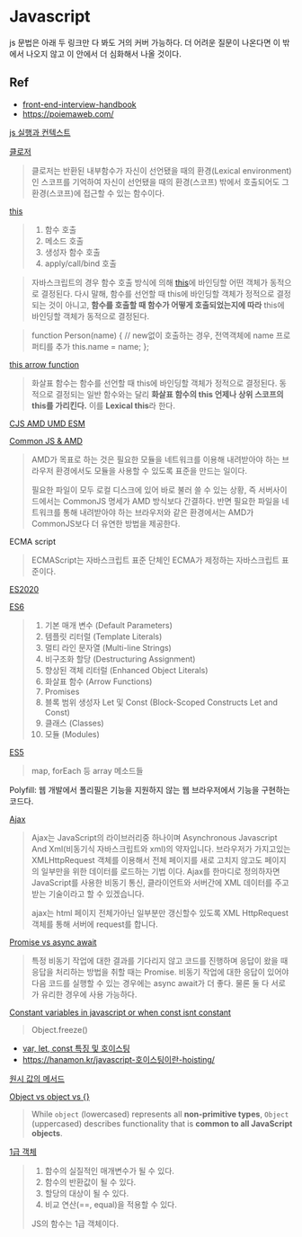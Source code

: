 # Javascript

js 문법은 아래 두 링크만 다 봐도 거의 커버 가능하다. 더 어려운 질문이 나온다면 이 밖에서 나오지 않고 이 안에서 더 심화해서 나올 것이다.

## Ref

- [front-end-interview-handbook](https://github.com/yangshun/front-end-interview-handbook/blob/master/contents/kr/javascript-questions.md)
- https://poiemaweb.com/

[js 실행과 컨텍스트](https://poiemaweb.com/js-execution-context)

[클로저](https://poiemaweb.com/js-closure)

>  클로저는 반환된 내부함수가 자신이 선언됐을 때의 환경(Lexical environment)인 스코프를 기억하여 자신이 선언됐을 때의 환경(스코프) 밖에서 호출되어도 그 환경(스코프)에 접근할 수 있는 함수이다.

[this](https://poiemaweb.com/js-this)

> 1. 함수 호출
> 2. 메소드 호출
> 3. 생성자 함수 호출
> 4. apply/call/bind 호출

> 자바스크립트의 경우 함수 호출 방식에 의해 [this](https://poiemaweb.com/js-this)에 바인딩할 어떤 객체가 동적으로 결정된다. 다시 말해, 함수를 선언할 때 this에 바인딩할 객체가 정적으로 결정되는 것이 아니고, **함수를 호출할 때 함수가 어떻게 호출되었는지에 따라** this에 바인딩할 객체가 동적으로 결정된다.

> function Person(name) {  // new없이 호출하는 경우, 전역객체에 name 프로퍼티를 추가
> this.name = name;
> };

[this arrow function](https://poiemaweb.com/es6-arrow-function)

> 화살표 함수는 함수를 선언할 때 this에 바인딩할 객체가 정적으로 결정된다. 동적으로 결정되는 일반 함수와는 달리 **화살표 함수의 this 언제나 상위 스코프의 this를 가리킨다.** 이를 **Lexical this**라 한다. 

[CJS AMD UMD ESM](https://dev.to/iggredible/what-the-heck-are-cjs-amd-umd-and-esm-ikm)
  
[Common JS & AMD](https://d2.naver.com/helloworld/12864)

> AMD가 목표로 하는 것은 필요한 모듈을 네트워크를 이용해 내려받아야 하는 브라우저 환경에서도 모듈을 사용할 수 있도록 표준을 만드는 일이다. 
>
> 필요한 파일이 모두 로컬 디스크에 있어 바로 불러 쓸 수 있는 상황, 즉 서버사이드에서는 CommonJS 명세가 AMD 방식보다 간결하다. 반면 필요한 파일을 네트워크를 통해 내려받아야 하는 브라우저와 같은 환경에서는 AMD가 CommonJS보다 더 유연한 방법을 제공한다.

ECMA script

> ECMAScript는 자바스크립트 표준 단체인 ECMA가 제정하는 자바스크립트 표준이다.

[ES2020](https://junhobaik.github.io/es2016-es2020/)

[ES6](https://blog.asamaru.net/2017/08/14/top-10-es6-features/)

> 1. 기본 매개 변수 (Default Parameters)
> 2. 템플릿 리터럴 (Template Literals)
> 3. 멀티 라인 문자열 (Multi-line Strings)
> 4. 비구조화 할당 (Destructuring Assignment)
> 5. 향상된 객체 리터럴 (Enhanced Object Literals)
> 6. 화살표 함수 (Arrow Functions)
> 7. Promises
> 8. 블록 범위 생성자 Let 및 Const (Block-Scoped Constructs Let and Const)
> 9. 클래스 (Classes)
> 10. 모듈 (Modules)

[ES5](https://k39335.tistory.com/81)

> map, forEach 등 array 메소드들

Polyfill: 웹 개발에서 폴리필은 기능을 지원하지 않는 웹 브라우저에서 기능을 구현하는 코드다.

[Ajax](https://coding-factory.tistory.com/143)

>  Ajax는 JavaScript의 라이브러리중 하나이며 Asynchronous Javascript And Xml(비동기식 자바스크립트와 xml)의 약자입니다. 브라우저가 가지고있는 XMLHttpRequest 객체를 이용해서 전체 페이지를 새로 고치지 않고도 페이지의 일부만을 위한 데이터를 로드하는 기법 이다. Ajax를 한마디로 정의하자면 JavaScript를 사용한 비동기 통신, 클라이언트와 서버간에 XML 데이터를 주고받는 기술이라고 할 수 있겠습니다.
>
>  ajax는 html 페이지 전체가아닌 일부분만 갱신할수 있도록 XML HttpRequest객체를 통해 서버에 request를 합니다.

[Promise vs async await](https://medium.com/better-programming/should-i-use-promises-or-async-await-126ab5c98789)

> 특정 비동기 작업에 대한 결과를 기다리지 않고 코드를 진행하며 응답이 왔을 때 응답을 처리하는 방법을 취할 때는 Promise. 비동기 작업에 대한 응답이 있어야 다음 코드를 실행할 수 있는 경우에는 async await가 더 좋다. 물론 둘 다 서로가 유리한 경우에 사용 가능하다.

[Constant variables in javascript or when const isnt constant](https://mariusschulz.com/blog/constant-variables-in-javascript-or-when-const-isnt-constant)
> Object.freeze()
> 

- [var, let, const 특징 및 호이스팅](https://medium.com/sjk5766/var-let-const-%ED%8A%B9%EC%A7%95-%EB%B0%8F-scope-335a078cec04)
- https://hanamon.kr/javascript-호이스팅이란-hoisting/

[원시 값의 메서드](https://ko.javascript.info/primitives-methods)

[Object vs object vs {}](https://stackoverflow.com/questions/49464634/difference-between-object-and-in-typescript)

> While `object` (lowercased) represents all **non-primitive types**, `Object` (uppercased) describes functionality that is **common to all JavaScript objects**.

[1급 객체](https://jcsoohwancho.github.io/2019-10-18-1급-객체(first-class-object)이란/)

> 1. 함수의 실질적인 매개변수가 될 수 있다.
> 2. 함수의 반환값이 될 수 있다.
> 3. 할당의 대상이 될 수 있다.
> 4. 비교 연산(==, equal)을 적용할 수 있다.
>
> JS의 함수는 1급 객체이다.
